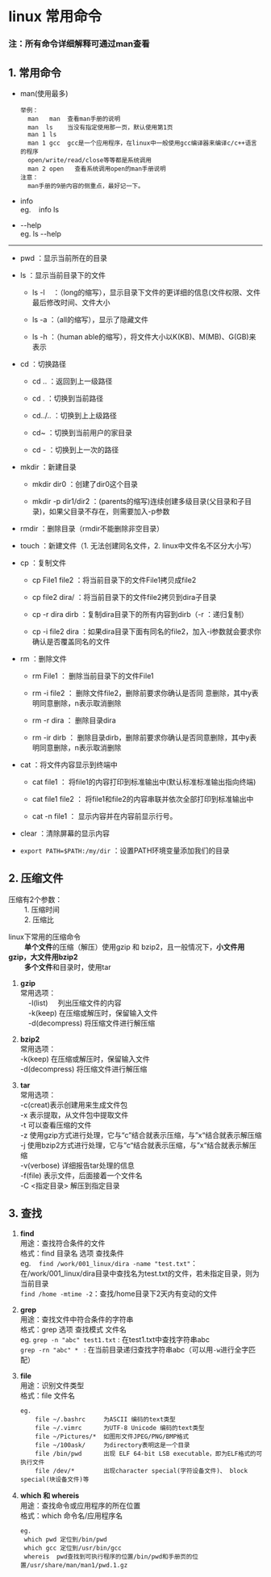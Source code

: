 # linux 常用命令

### 注：所有命令详细解释可通过man查看

## 1. 常用命令

* man(使用最多)

  ```
  举例：
  	man   man  查看man手册的说明
  	man  ls    当没有指定使用那一页，默认使用第1页
  	man 1 ls
  	man 1 gcc  gcc是一个应用程序，在linux中一般使用gcc编译器来编译c/c++语言的程序
  	open/write/read/close等等都是系统调用
  	man 2 open   查看系统调用open的man手册说明
  注意：
  	man手册的9册内容的侧重点，最好记一下。
  ```

* info<br>eg.    info ls

* --help<br>eg.    ls --help

----

* pwd       ：显示当前所在的目录

* ls            ：显示当前目录下的文件

  * ls -l    ：（long的缩写），显示目录下文件的更详细的信息(文件权限、文件最后修改时间、文件大小

  * ls -a   ：（all的缩写），显示了隐藏文件

  * ls -h   ：（human able的缩写），将文件大小以K(KB)、M(MB)、G(GB)来表示

* cd           ：切换路径

  * cd ..       ：返回到上一级路径

  * cd .        ：切换到当前路径

  * cd../..     ：切换到上上级路径

  * cd~        ：切换到当前用户的家目录

  * cd -        ：切换到上一次的路径

* mkdir     ：新建目录

  * mkdir dir0   ：创建了dir0这个目录

  * mkdir -p  dir1/dir2    ：(parents的缩写)连续创建多级目录(父目录和子目录)，如果父目录不存在，则需要加入-p参数

* rmdir     ：删除目录（rmdir不能删除非空目录）

* touch     ：新建文件（1. 无法创建同名文件，2. linux中文件名不区分大小写）

* cp           ：复制文件    

  * cp File1  file2    ：将当前目录下的文件File1拷贝成file2

  * cp file2 dira/     ：将当前目录下的文件file2拷贝到dira子目录

  * cp -r dira dirb   ：复制dira目录下的所有内容到dirb（-r ：递归复制）

  * cp -i file2 dira   ：如果dira目录下面有同名的file2，加入-i参数就会要求你确认是否覆盖同名的文件

* rm          ：删除文件      

  * rm File1       ：  删除当前目录下的文件File1
       

  * rm -i file2    ：  删除文件file2，删除前要求你确认是否同
    意删除，其中y表明同意删除，n表示取消删除   

  * rm -r dira    ： 删除目录dira
        

  * rm -ir dirb   ： 删除目录dirb，删除前要求你确认是否同意删除，其中y表明同意删除，n表示取消删除  

* cat          ：将文件内容显示到终端中

  * cat file1           ： 将file1的内容打印到标准输出中(默认标准标准输出指向终端)

  * cat file1 file2  ： 将file1和file2的内容串联并依次全部打印到标准输出中

  * cat -n file1      ： 显示内容并在内容前显示行号。

* clear       ：清除屏幕的显示内容

* `export PATH=$PATH:/my/dir` ：设置PATH环境变量添加我们的目录

## 2. 压缩文件

压缩有2个参数：<br>        1. 压缩时间<br>        2. 压缩比<br>

linux下常用的压缩命令<br>        **单个文件**的压缩（解压）使用gzip 和 bzip2，且一般情况下，**小文件用gzip，大文件用bzip2**<br>        **多个文件**和目录时，使用tar<br>

1. **gzip**<br>常用选项：<br>    -l(list)                        列出压缩文件的内容<br>    -k(keep)                   在压缩或解压时，保留输入文件<br>    -d(decompress)     将压缩文件进行解压缩

2. **bzip2**<br>常用选项：<br>     -k(keep)                      在压缩或解压时，保留输入文件<br>     -d(decompress)        将压缩文件进行解压缩    

3. **tar**<br>常用选项：<br>     -c(creat)表示创建用来生成文件包<br>     -x                               表示提取，从文件包中提取文件<br>     -t                               可以查看压缩的文件<br>     -z                               使用gzip方式进行处理，它与“c”结合就表示压缩，与”x“结合就表示解压缩<br>     -j                               使用bzip2方式进行处理，它与”c“结合就表示压缩，与”x“结合就表示解压缩<br>     -v(verbose)             详细报告tar处理的信息<br>     -f(file)                       表示文件，后面接着一个文件名<br>     -C  <指定目录>        解压到指定目录

## 3. 查找

1. **find**<br>用途：查找符合条件的文件<br>格式：find 目录名 选项 查找条件<br>eg.    `find /work/001_linux/dira -name "test.txt"`：在/work/001_linux/dira目录中查找名为test.txt的文件，若未指定目录，则为当前目录<br>         `find /home -mtime -2`：查找/home目录下2天内有变动的文件

2. **grep**<br>  用途：查找文件中符合条件的字符串<br>  格式：grep   选项   查找模式   文件名<br>  eg.    `grep -n "abc" test1.txt`   :   在test1.txt中查找字符串abc<br>           `grep -rn "abc" * `                  :    在当前目录递归查找字符串abc（可以用`-w`进行全字匹配）

3. **file**<br>用途：识别文件类型<br>格式：file    文件名 <br>

   ```
   eg. 
       file ~/.bashrc     为ASCII 编码的text类型
       file ~/.vimrc      为UTF-8 Unicode 编码的text类型
       file ~/Pictures/*  如图形文件JPEG/PNG/BMP格式
       file ~/100ask/     为directory表明这是一个目录
       file /bin/pwd      出现 ELF 64-bit LSB executable，即为ELF格式的可执行文件
       file /dev/*        出现character special(字符设备文件)、 block special(块设备文件)等
   ```

4. **which 和 whereis**<br>用途：查找命令或应用程序的所在位置<br>格式：which     命令名/应用程序名<br>

   ```
   eg.
   	which pwd 定位到/bin/pwd
   	which gcc 定位到/usr/bin/gcc
   	whereis  pwd查找到可执行程序的位置/bin/pwd和手册页的位置/usr/share/man/man1/pwd.1.gz
   ```

   


